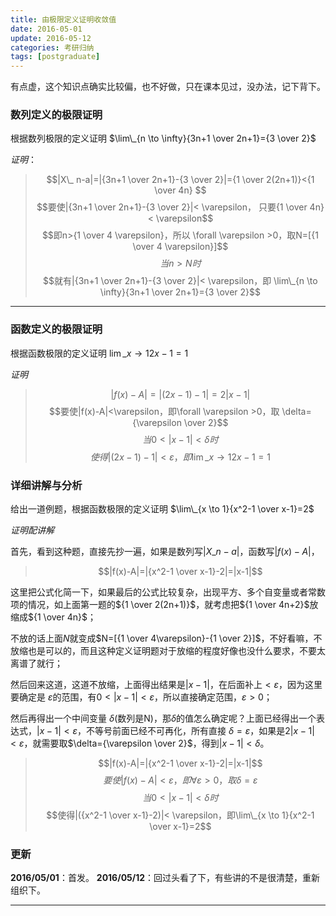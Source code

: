 ```yaml
---
title: 由极限定义证明收敛值
date: 2016-05-01
update: 2016-05-12
categories: 考研归纳
tags: [postgraduate]
---
```

有点虚，这个知识点确实比较偏，也不好做，只在课本见过，没办法，记下背下。
<!--more-->
### 数列定义的极限证明

根据数列极限的定义证明 $\lim\_{n \to \infty}{3n+1 \over 2n+1}={3 \over 2}$

*证明*：  

>$$|X\_ n-a|=|{3n+1 \over 2n+1}-{3 \over 2}|={1 \over 2(2n+1)}<{1 \over 4n} $$
$$要使|{3n+1 \over 2n+1}-{3 \over 2}|<  \varepsilon，  只要{1 \over 4n}<  \varepsilon$$
$$即n>{1 \over 4  \varepsilon}，所以 \forall \varepsilon >0，取N=[{1 \over 4 \varepsilon}]$$
$$当n>N 时$$
$$就有|{3n+1 \over 2n+1}-{3 \over 2}|< \varepsilon，即 \lim\_{n \to \infty}{3n+1 \over 2n+1}={3 \over 2}$$

***

### 函数定义的极限证明

根据函数极限的定义证明 $\lim\_{x \to 1}{2x-1}=1$

*证明*

>$$|f(x)-A|=|(2x-1)-1|=2|x-1|$$
$$要使|f(x)-A|<\varepsilon，即\forall \varepsilon >0，取 \delta={\varepsilon \over 2}$$
$$当0<|x-1|< \delta 时$$
$$使得|(2x-1)-1|<\varepsilon，即\lim\_{x \to 1}{2x-1}=1$$

### 详细讲解与分析

给出一道例题，根据函数极限的定义证明 $\lim\_{x \to 1}{x^2-1 \over x-1}=2$

*证明配讲解*

首先，看到这种题，直接先抄一遍，如果是数列写$|X\_n-a|$，函数写$|f(x)-A|$，

>$$|f(x)-A|=|{x^2-1 \over x-1}-2|=|x-1|$$  

这里把公式化简一下，如果最后的公式比较复杂，出现平方、多个自变量或者常数项的情况，如上面第一题的${1 \over 2(2n+1)}$，就考虑把${1 \over 4n+2}$放缩成${1 \over 4n}$；

不放的话上面$N$就变成$N=[{1 \over 4\varepsilon}-{1 \over 2}]$，不好看嘛，不放缩也是可以的，而且这种定义证明题对于放缩的程度好像也没什么要求，不要太离谱了就行；

然后回来这道，这道不放缩，上面得出结果是$|x-1|$，在后面补上$< \varepsilon$，因为这里要确定是 $\varepsilon$的范围，有$0<|x-1|< \varepsilon$，所以直接确定范围，$\varepsilon>0$；

然后再得出一个中间变量 $\delta$(数列是N)，那$\delta$的值怎么确定呢？上面已经得出一个表达式，$|x-1|< \varepsilon$，不等号前面已经不可再化，所有直接 $\delta=\varepsilon$，如果是$2|x-1|<\varepsilon$，就需要取$\delta={\varepsilon \over 2}$，得到$|x-1|< \delta$。

>$$|f(x)-A|=|{x^2-1 \over x-1}-2|=|x-1|$$
$$要使|f(x)-A|< \varepsilon，即\forall \varepsilon >0，取 \delta= \varepsilon$$
$$当0<|x-1|< \delta 时$$
$$使得|({x^2-1 \over x-1}-2)|< \varepsilon，即\lim\_{x \to 1}{x^2-1 \over x-1}=2$$  

### 更新
**2016/05/01**：首发。
**2016/05/12**：回过头看了下，有些讲的不是很清楚，重新组织下。
***

